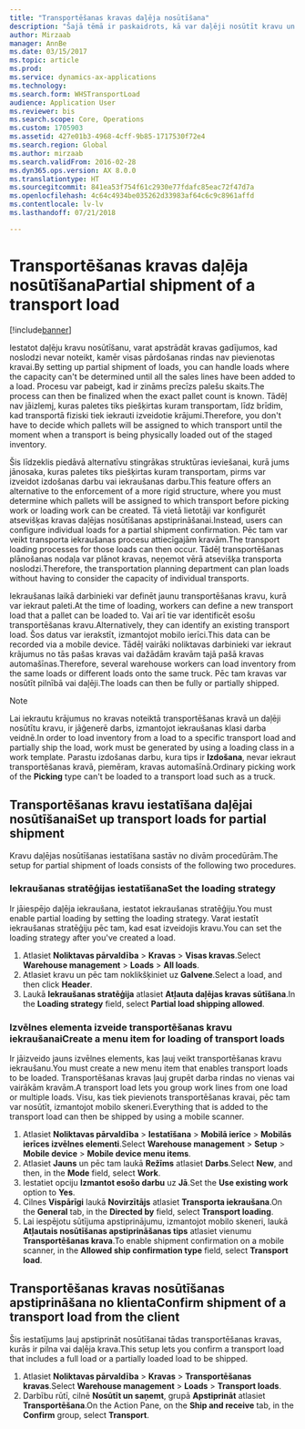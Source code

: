 ```yaml
---
title: "Transportēšanas kravas daļēja nosūtīšana"
description: "Šajā tēmā ir paskaidrots, kā var daļēji nosūtīt kravu un atlikt kravas noslodzes plānošanu."
author: Mirzaab
manager: AnnBe
ms.date: 03/15/2017
ms.topic: article
ms.prod: 
ms.service: dynamics-ax-applications
ms.technology: 
ms.search.form: WHSTransportLoad
audience: Application User
ms.reviewer: bis
ms.search.scope: Core, Operations
ms.custom: 1705903
ms.assetid: 427e01b3-4968-4cff-9b85-1717530f72e4
ms.search.region: Global
ms.author: mirzaab
ms.search.validFrom: 2016-02-28
ms.dyn365.ops.version: AX 8.0.0
ms.translationtype: HT
ms.sourcegitcommit: 841ea53f754f61c2930e77fdafc85eac72f47d7a
ms.openlocfilehash: 4c64c4934be035262d33983af64c6c9c8961affd
ms.contentlocale: lv-lv
ms.lasthandoff: 07/21/2018

---
```


# <a name="partial-shipment-of-a-transport-load"></a><span data-ttu-id="5836f-103">Transportēšanas kravas daļēja nosūtīšana</span><span class="sxs-lookup"><span data-stu-id="5836f-103">Partial shipment of a transport load</span></span>

[!include[banner](../includes/banner.md)]

<span data-ttu-id="5836f-104">Iestatot daļēju kravu nosūtīšanu, varat apstrādāt kravas gadījumos, kad noslodzi nevar noteikt, kamēr visas pārdošanas rindas nav pievienotas kravai.</span><span class="sxs-lookup"><span data-stu-id="5836f-104">By setting up partial shipment of loads, you can handle loads where the capacity can't be determined until all the sales lines have been added to a load.</span></span> <span data-ttu-id="5836f-105">Procesu var pabeigt, kad ir zināms precīzs palešu skaits.</span><span class="sxs-lookup"><span data-stu-id="5836f-105">The process can then be finalized when the exact pallet count is known.</span></span> <span data-ttu-id="5836f-106">Tādēļ nav jāizlemj, kuras paletes tiks piešķirtas kuram transportam, līdz brīdim, kad transportā fiziski tiek iekrauti izveidotie krājumi.</span><span class="sxs-lookup"><span data-stu-id="5836f-106">Therefore, you don't have to decide which pallets will be assigned to which transport until the moment when a transport is being physically loaded out of the staged inventory.</span></span>

<span data-ttu-id="5836f-107">Šis līdzeklis piedāvā alternatīvu stingrākas struktūras ieviešanai, kurā jums jānosaka, kuras paletes tiks piešķirtas kuram transportam, pirms var izveidot izdošanas darbu vai iekraušanas darbu.</span><span class="sxs-lookup"><span data-stu-id="5836f-107">This feature offers an alternative to the enforcement of a more rigid structure, where you must determine which pallets will be assigned to which transport before picking work or loading work can be created.</span></span> <span data-ttu-id="5836f-108">Tā vietā lietotāji var konfigurēt atsevišķas kravas daļējas nosūtīšanas apstiprināšanai.</span><span class="sxs-lookup"><span data-stu-id="5836f-108">Instead, users can configure individual loads for a partial shipment confirmation.</span></span> <span data-ttu-id="5836f-109">Pēc tam var veikt transporta iekraušanas procesu attiecīgajām kravām.</span><span class="sxs-lookup"><span data-stu-id="5836f-109">The transport loading processes for those loads can then occur.</span></span> <span data-ttu-id="5836f-110">Tādēļ transportēšanas plānošanas nodaļa var plānot kravas, neņemot vērā atsevišķa transporta noslodzi.</span><span class="sxs-lookup"><span data-stu-id="5836f-110">Therefore, the transportation planning department can plan loads without having to consider the capacity of individual transports.</span></span>

<span data-ttu-id="5836f-111">Iekraušanas laikā darbinieki var definēt jaunu transportēšanas kravu, kurā var iekraut paleti.</span><span class="sxs-lookup"><span data-stu-id="5836f-111">At the time of loading, workers can define a new transport load that a pallet can be loaded to.</span></span> <span data-ttu-id="5836f-112">Vai arī tie var identificēt esošu transportēšanas kravu.</span><span class="sxs-lookup"><span data-stu-id="5836f-112">Alternatively, they can identify an existing transport load.</span></span> <span data-ttu-id="5836f-113">Šos datus var ierakstīt, izmantojot mobilo ierīci.</span><span class="sxs-lookup"><span data-stu-id="5836f-113">This data can be recorded via a mobile device.</span></span> <span data-ttu-id="5836f-114">Tādēļ vairāki noliktavas darbinieki var iekraut krājumus no tās pašas kravas vai dažādām kravām tajā pašā kravas automašīnas.</span><span class="sxs-lookup"><span data-stu-id="5836f-114">Therefore, several warehouse workers can load inventory from the same loads or different loads onto the same truck.</span></span> <span data-ttu-id="5836f-115">Pēc tam kravas var nosūtīt pilnībā vai daļēji.</span><span class="sxs-lookup"><span data-stu-id="5836f-115">The loads can then be fully or partially shipped.</span></span>

> [!NOTE] 
> <span data-ttu-id="5836f-116">Lai iekrautu krājumus no kravas noteiktā transportēšanas kravā un daļēji nosūtītu kravu, ir jāģenerē darbs, izmantojot iekraušanas klasi darba veidnē.</span><span class="sxs-lookup"><span data-stu-id="5836f-116">In order to load inventory from a load to a specific transport load and partially ship the load, work must be generated by using a loading class in a work template.</span></span> <span data-ttu-id="5836f-117">Parastu izdošanas darbu, kura tips ir **Izdošana**, nevar iekraut transportēšanas kravā, piemēram, kravas automašīnā.</span><span class="sxs-lookup"><span data-stu-id="5836f-117">Ordinary picking work of the **Picking** type can't be loaded to a transport load such as a truck.</span></span>

## <a name="set-up-transport-loads-for-partial-shipment"></a><span data-ttu-id="5836f-118">Transportēšanas kravu iestatīšana daļējai nosūtīšanai</span><span class="sxs-lookup"><span data-stu-id="5836f-118">Set up transport loads for partial shipment</span></span>

<span data-ttu-id="5836f-119">Kravu daļējas nosūtīšanas iestatīšana sastāv no divām procedūrām.</span><span class="sxs-lookup"><span data-stu-id="5836f-119">The setup for partial shipment of loads consists of the following two procedures.</span></span>

### <a name="set-the-loading-strategy"></a><span data-ttu-id="5836f-120">Iekraušanas stratēģijas iestatīšana</span><span class="sxs-lookup"><span data-stu-id="5836f-120">Set the loading strategy</span></span>

<span data-ttu-id="5836f-121">Ir jāiespējo daļēja iekraušana, iestatot iekraušanas stratēģiju.</span><span class="sxs-lookup"><span data-stu-id="5836f-121">You must enable partial loading by setting the loading strategy.</span></span> <span data-ttu-id="5836f-122">Varat iestatīt iekraušanas stratēģiju pēc tam, kad esat izveidojis kravu.</span><span class="sxs-lookup"><span data-stu-id="5836f-122">You can set the loading strategy after you've created a load.</span></span>

1. <span data-ttu-id="5836f-123">Atlasiet **Noliktavas pārvaldība** \> **Kravas** \> **Visas kravas**.</span><span class="sxs-lookup"><span data-stu-id="5836f-123">Select **Warehouse management** \> **Loads** \> **All loads**.</span></span>
2. <span data-ttu-id="5836f-124">Atlasiet kravu un pēc tam noklikšķiniet uz **Galvene**.</span><span class="sxs-lookup"><span data-stu-id="5836f-124">Select a load, and then click **Header**.</span></span>
3. <span data-ttu-id="5836f-125">Laukā **Iekraušanas stratēģija** atlasiet **Atļauta daļējas kravas sūtīšana**.</span><span class="sxs-lookup"><span data-stu-id="5836f-125">In the **Loading strategy** field, select **Partial load shipping allowed**.</span></span>

### <a name="create-a-menu-item-for-loading-of-transport-loads"></a><span data-ttu-id="5836f-126">Izvēlnes elementa izveide transportēšanas kravu iekraušanai</span><span class="sxs-lookup"><span data-stu-id="5836f-126">Create a menu item for loading of transport loads</span></span>

<span data-ttu-id="5836f-127">Ir jāizveido jauns izvēlnes elements, kas ļauj veikt transportēšanas kravu iekraušanu.</span><span class="sxs-lookup"><span data-stu-id="5836f-127">You must create a new menu item that enables transport loads to be loaded.</span></span> <span data-ttu-id="5836f-128">Transportēšanas kravas ļauj grupēt darba rindas no vienas vai vairākām kravām.</span><span class="sxs-lookup"><span data-stu-id="5836f-128">A transport load lets you group work lines from one load or multiple loads.</span></span> <span data-ttu-id="5836f-129">Visu, kas tiek pievienots transportēšanas kravai, pēc tam var nosūtīt, izmantojot mobilo skeneri.</span><span class="sxs-lookup"><span data-stu-id="5836f-129">Everything that is added to the transport load can then be shipped by using a mobile scanner.</span></span>

1. <span data-ttu-id="5836f-130">Atlasiet **Noliktavas pārvaldība** \> **Iestatīšana** \> **Mobilā ierīce** \> **Mobilās ierīces izvēlnes elementi**.</span><span class="sxs-lookup"><span data-stu-id="5836f-130">Select **Warehouse management** \> **Setup** \> **Mobile device** \> **Mobile device menu items**.</span></span>
2. <span data-ttu-id="5836f-131">Atlasiet **Jauns** un pēc tam laukā **Režīms** atlasiet **Darbs**.</span><span class="sxs-lookup"><span data-stu-id="5836f-131">Select **New**, and then, in the **Mode** field, select **Work**.</span></span>
3. <span data-ttu-id="5836f-132">Iestatiet opciju **Izmantot esošo darbu** uz **Jā**.</span><span class="sxs-lookup"><span data-stu-id="5836f-132">Set the **Use existing work** option to **Yes**.</span></span>
4. <span data-ttu-id="5836f-133">Cilnes **Vispārīgi** laukā **Novirzītājs** atlasiet **Transporta iekraušana**.</span><span class="sxs-lookup"><span data-stu-id="5836f-133">On the **General** tab, in the **Directed by** field, select **Transport loading**.</span></span>
5. <span data-ttu-id="5836f-134">Lai iespējotu sūtījuma apstiprinājumu, izmantojot mobilo skeneri, laukā **Atļautais nosūtīšanas apstiprināšanas tips** atlasiet vienumu **Transportēšanas krava**.</span><span class="sxs-lookup"><span data-stu-id="5836f-134">To enable shipment confirmation on a mobile scanner, in the **Allowed ship confirmation type** field, select **Transport load**.</span></span>

## <a name="confirm-shipment-of-a-transport-load-from-the-client"></a><span data-ttu-id="5836f-135">Transportēšanas kravas nosūtīšanas apstiprināšana no klienta</span><span class="sxs-lookup"><span data-stu-id="5836f-135">Confirm shipment of a transport load from the client</span></span>

<span data-ttu-id="5836f-136">Šis iestatījums ļauj apstiprināt nosūtīšanai tādas transportēšanas kravas, kurās ir pilna vai daļēja krava.</span><span class="sxs-lookup"><span data-stu-id="5836f-136">This setup lets you confirm a transport load that includes a full load or a partially loaded load to be shipped.</span></span>

1. <span data-ttu-id="5836f-137">Atlasiet **Noliktavas pārvaldība** \> **Kravas** \> **Transportēšanas kravas**.</span><span class="sxs-lookup"><span data-stu-id="5836f-137">Select **Warehouse management** \> **Loads** \> **Transport loads**.</span></span>
2. <span data-ttu-id="5836f-138">Darbību rūtī, cilnē **Nosūtīt un saņemt**, grupā **Apstiprināt** atlasiet **Transportēšana**.</span><span class="sxs-lookup"><span data-stu-id="5836f-138">On the Action Pane, on the **Ship and receive** tab, in the **Confirm** group, select **Transport**.</span></span>

